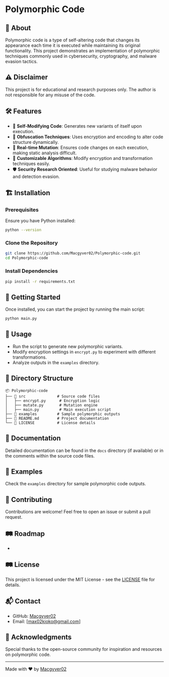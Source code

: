 # Polymorphic Code


## 🚀 About


Polymorphic code is a type of self-altering code that changes its appearance each time it is executed while maintaining its original functionality. This project demonstrates an implementation of polymorphic techniques commonly used in cybersecurity, cryptography, and malware evasion tactics.

## ⚠️ Disclaimer

This project is for educational and research purposes only. The author is not responsible for any misuse of the code.

## 🛠 Features

- 🔄 **Self-Modifying Code**: Generates new variants of itself upon execution.
- 🔐 **Obfuscation Techniques**: Uses encryption and encoding to alter code structure dynamically.
- 🚀 **Real-time Mutation**: Ensures code changes on each execution, making static analysis difficult.
- 📜 **Customizable Algorithms**: Modify encryption and transformation techniques easily.
- 🛡️ **Security Research Oriented**: Useful for studying malware behavior and detection evasion.

## 🏗️ Installation

### Prerequisites

Ensure you have Python installed:

```sh
python --version
```

### Clone the Repository

```sh
git clone https://github.com/Macgyver02/Polymorphic-code.git
cd Polymorphic-code
```

### Install Dependencies

```sh
pip install -r requirements.txt
```

## 🚀 Getting Started

Once installed, you can start the project by running the main script:

```sh
python main.py
```

## 📌 Usage

- Run the script to generate new polymorphic variants.
- Modify encryption settings in `encrypt.py` to experiment with different transformations.
- Analyze outputs in the `examples` directory.

## 📂 Directory Structure

```
📦 Polymorphic-code
├── 📁 src              # Source code files
│   ├── encrypt.py      # Encryption logic
│   ├── mutate.py       # Mutation engine
│   ├── main.py         # Main execution script
├── 📁 examples         # Sample polymorphic outputs
├── 📄 README.md        # Project documentation
└── 📄 LICENSE          # License details
```

## 📖 Documentation

Detailed documentation can be found in the `docs` directory (if available) or in the comments within the source code files.

## 🔬 Examples

Check the `examples` directory for sample polymorphic code outputs.

## 🤝 Contributing

Contributions are welcome! Feel free to open an issue or submit a pull request.

## 🛤️ Roadmap

-
## 🛤️ License

This project is licensed under the MIT License - see the [LICENSE](LICENSE) file for details.

## 📬 Contact

- GitHub: [Macgyver02](https://github.com/Macgyver02)
- Email: [max02kioko@gmail.com]

## 🙏 Acknowledgments

Special thanks to the open-source community for inspiration and resources on polymorphic code.

---

Made with ❤️ by [Macgyver02](https://github.com/Macgyver02)

